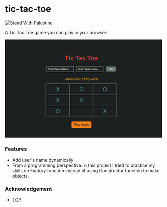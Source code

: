 # tic-tac-toe

[![Stand With Palestine](https://raw.githubusercontent.com/TheBSD/StandWithPalestine/main/banner-no-action.svg)](https://TheBSD.github.io/StandWithPalestine/)

A Tic Tac Toe game you can play in your browser!

[![demo](images/tic-tac-toe-demo.jpg)](https://fathyelgazar.github.io/tic-tac-toe/)

### Features

- Add user's name dynamically
- From a programming perspective: In this project I tried to practice my skills on Factory function instead of using Constructor function to make objects.

### Acknowledgement

- [TOP](https://www.theodinproject.com/lessons/node-path-javascript-tic-tac-toe)

